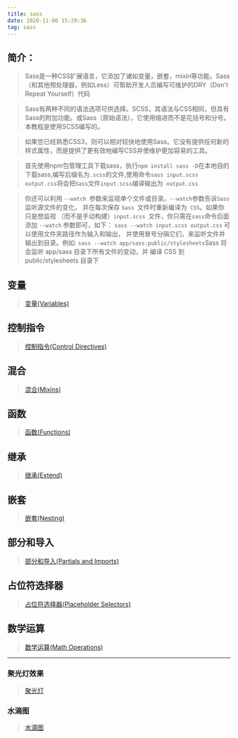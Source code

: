 ```yaml
---
title: sass
date: 2020-11-06 15:29:36
tag: sass
---
```


## 简介：
>Sass是一种CSS扩展语言，它添加了诸如变量，嵌套，mixin等功能。Sass（和其他预处理器，例如Less）可帮助开发人员编写可维护的DRY（Don't Repeat Yourself）代码

>Sass有两种不同的语法选项可供选择。SCSS，其语法与CSS相同，但具有Sass的附加功能。或Sass（原始语法），它使用缩进而不是花括号和分号。本教程是使用SCSS编写的。

>如果您已经熟悉CSS3，则可以相对较快地使用Sass。它没有提供任何新的样式属性，而是提供了更有效地编写CSS并使维护更加容易的工具。

>首先使用npm包管理工具下载sass，执行`npm install sass -D`在本地目的下载sass,编写后缀名为`.scss`的文件,使用命令`sass input.scss output.css`将会把` Sass `文件` input.scss `编译输出为` output.css`

>你还可以利用 `--watch `参数来监视单个文件或目录。` --watch `参数告诉` Sass `监听源文件的变化， 并在每次保存 `Sass `文件时重新编译为` CSS`。如果你只是想监视 （而不是手动构建）`input.scss `文件，你只需在` sass `命令后面添加 `--watch` 参数即可，如下：
`sass --watch input.scss output.css`
可以使用文件夹路径作为输入和输出， 并使用冒号分隔它们，来监听文件并输出到目录。例如:
`sass --watch app/sass:public/stylesheets`Sass 将会监听 app/sass 目录下所有文件的变动，并 编译 CSS 到 public/stylesheets 目录下

## 变量 
>[变量(Variables)](/sass/scss/Variables "变量")

## 控制指令
>[控制指令(Control Directives)](/sass/scss/ControlDirectives "控制指令")

## 混合
>[混合(Mixins)](/sass/scss/Mixins "混合")

## 函数
>[函数(Functions)](/sass/scss/Functions "函数")

## 继承
>[继承(Extend)](/sass/scss/Extend "继承")

## 嵌套
>[嵌套(Nesting)](/sass/scss/Nesting "嵌套")

## 部分和导入
>[部分和导入(Partials and Imports)](/sass/scss/Partials-Imports "Partials and Imports")

## 占位符选择器
>[占位符选择器(Placeholder Selectors)](/sass/scss/Placeholder-Selectors "占位符选择器")

## 数学运算
>[数学运算(Math Operations)](/sass/scss/Math-Operations "数学运算")

---------------------------------------------
### 聚光灯效果
>[聚光灯](/sass/practice/first "聚光灯")

### 水滴图
>[水滴图](/sass/practice/second "水滴图")

